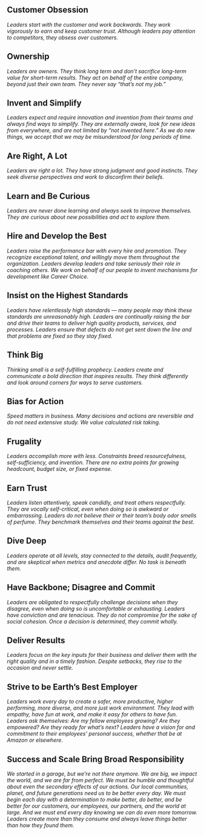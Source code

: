 ## Customer Obsession

_Leaders start with the customer and work backwards. They work vigorously to earn and keep customer trust. Although leaders pay attention to competitors, they obsess over customers._

## Ownership

_Leaders are owners. They think long term and don’t sacrifice long-term value for short-term results. They act on behalf of the entire company, beyond just their own team. They never say “that’s not my job.”_

## Invent and Simplify

_Leaders expect and require innovation and invention from their teams and always find ways to simplify. They are externally aware, look for new ideas from everywhere, and are not limited by “not invented here.” As we do new things, we accept that we may be misunderstood for long periods of time._

## Are Right, A Lot

_Leaders are right a lot. They have strong judgment and good instincts. They seek diverse perspectives and work to disconfirm their beliefs._

## Learn and Be Curious

_Leaders are never done learning and always seek to improve themselves. They are curious about new possibilities and act to explore them._

## Hire and Develop the Best

_Leaders raise the performance bar with every hire and promotion. They recognize exceptional talent, and willingly move them throughout the organization. Leaders develop leaders and take seriously their role in coaching others. We work on behalf of our people to invent mechanisms for development like Career Choice._

## Insist on the Highest Standards

_Leaders have relentlessly high standards — many people may think these standards are unreasonably high. Leaders are continually raising the bar and drive their teams to deliver high quality products, services, and processes. Leaders ensure that defects do not get sent down the line and that problems are fixed so they stay fixed._

## Think Big

_Thinking small is a self-fulfilling prophecy. Leaders create and communicate a bold direction that inspires results. They think differently and look around corners for ways to serve customers._

## Bias for Action

_Speed matters in business. Many decisions and actions are reversible and do not need extensive study. We value calculated risk taking._

## Frugality

_Leaders accomplish more with less. Constraints breed resourcefulness, self-sufficiency, and invention. There are no extra points for growing headcount, budget size, or fixed expense._

## Earn Trust

_Leaders listen attentively, speak candidly, and treat others respectfully. They are vocally self-critical, even when doing so is awkward or embarrassing. Leaders do not believe their or their team’s body odor smells of perfume. They benchmark themselves and their teams against the best._

## Dive Deep

_Leaders operate at all levels, stay connected to the details, audit frequently, and are skeptical when metrics and anecdote differ. No task is beneath them._

## Have Backbone; Disagree and Commit

_Leaders are obligated to respectfully challenge decisions when they disagree, even when doing so is uncomfortable or exhausting. Leaders have conviction and are tenacious. They do not compromise for the sake of social cohesion. Once a decision is determined, they commit wholly._

## Deliver Results

_Leaders focus on the key inputs for their business and deliver them with the right quality and in a timely fashion. Despite setbacks, they rise to the occasion and never settle._

## Strive to be Earth’s Best Employer

_Leaders work every day to create a safer, more productive, higher performing, more diverse, and more just work environment. They lead with empathy, have fun at work, and make it easy for others to have fun. Leaders ask themselves: Are my fellow employees growing? Are they empowered? Are they ready for what’s next? Leaders have a vision for and commitment to their employees’ personal success, whether that be at Amazon or elsewhere._

## Success and Scale Bring Broad Responsibility

_We started in a garage, but we’re not there anymore. We are big, we impact the world, and we are far from perfect. We must be humble and thoughtful about even the secondary effects of our actions. Our local communities, planet, and future generations need us to be better every day. We must begin each day with a determination to make better, do better, and be better for our customers, our employees, our partners, and the world at large. And we must end every day knowing we can do even more tomorrow. Leaders create more than they consume and always leave things better than how they found them._
